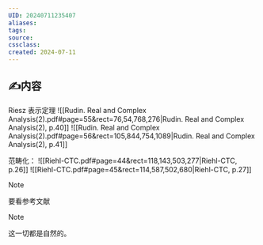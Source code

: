 ```yaml
---
UID: 20240711235407 
aliases: 
tags: 
source: 
cssclass: 
created: 2024-07-11
---
```


## ✍内容
Riesz 表示定理
![[Rudin.  Real and Complex Analysis(2).pdf#page=55&rect=76,54,768,276|Rudin.  Real and Complex Analysis(2), p.40]]
![[Rudin.  Real and Complex Analysis(2).pdf#page=56&rect=105,844,754,1089|Rudin.  Real and Complex Analysis(2), p.41]]

范畴化：
![[Riehl-CTC.pdf#page=44&rect=118,143,503,277|Riehl-CTC, p.26]]
![[Riehl-CTC.pdf#page=45&rect=114,587,502,680|Riehl-CTC, p.27]]
> [!NOTE]
> 要看参考文献

> [!NOTE]
> 这一切都是自然的。

